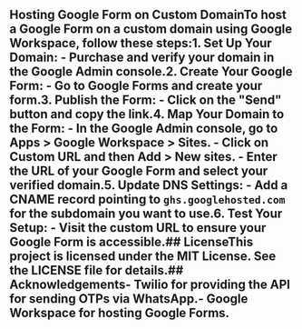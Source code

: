 ## Hosting Google Form on Custom DomainTo host a Google Form on a custom domain using Google Workspace, follow these steps:1. **Set Up Your Domain**:   - Purchase and verify your domain in the Google Admin console.2. **Create Your Google Form**:   - Go to Google Forms and create your form.3. **Publish the Form**:   - Click on the "Send" button and copy the link.4. **Map Your Domain to the Form**:   - In the Google Admin console, go to **Apps > Google Workspace > Sites**.   - Click on **Custom URL** and then **Add > New sites**.   - Enter the URL of your Google Form and select your verified domain.5. **Update DNS Settings**:   - Add a CNAME record pointing to `ghs.googlehosted.com` for the subdomain you want to use.6. **Test Your Setup**:   - Visit the custom URL to ensure your Google Form is accessible.## LicenseThis project is licensed under the MIT License. See the LICENSE file for details.## Acknowledgements- Twilio for providing the API for sending OTPs via WhatsApp.- Google Workspace for hosting Google Forms.
